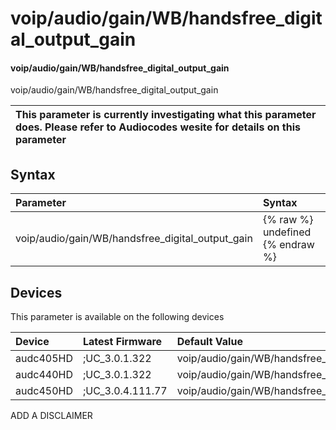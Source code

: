 ﻿---
description: voip/audio/gain/WB/handsfree_digital_output_gain
search: false
---

# voip/audio/gain/WB/handsfree_digital_output_gain

#### voip/audio/gain/WB/handsfree_digital_output_gain

voip/audio/gain/WB/handsfree_digital_output_gain


| This parameter is currently investigating what this parameter does. Please refer to Audiocodes wesite for details on this parameter | 
| :--- |

## Syntax
| Parameter | Syntax |
| :--- | :--- |
|voip/audio/gain/WB/handsfree_digital_output_gain | {% raw %} undefined {% endraw %}|

## Devices
This parameter is available on the following devices

| Device | Latest Firmware | Default Value |
|:---|:---|:---|
| audc405HD | ;UC_3.0.1.322 | voip/audio/gain/WB/handsfree_digital_output_gain=2 
| audc440HD | ;UC_3.0.1.322 | voip/audio/gain/WB/handsfree_digital_output_gain=1 
| audc450HD | ;UC_3.0.4.111.77 | voip/audio/gain/WB/handsfree_digital_output_gain=1 

ADD A DISCLAIMER
